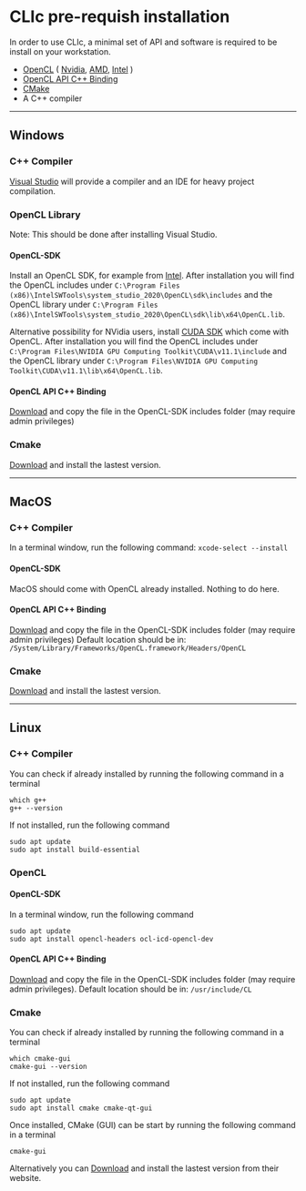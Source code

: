 # CLIc pre-requish installation

In order to use CLIc, a minimal set of API and software is required to be install on your workstation.  
- [OpenCL](https://www.khronos.org/opencl/) 
(
    [Nvidia](https://developer.nvidia.com/cuda-downloads), 
    [AMD](https://github.com/GPUOpen-LibrariesAndSDKs/OCL-SDK/releases), 
    [Intel](https://software.intel.com/content/www/us/en/develop/tools/opencl-sdk.html)
)
- [OpenCL API C++ Binding](https://github.com/KhronosGroup/OpenCL-CLHPP)
- [CMake](https://cmake.org/)
- A C++ compiler

---

## Windows

### C++ Compiler
[Visual Studio](https://visualstudio.microsoft.com/downloads/) will provide a compiler and an IDE for heavy project compilation. 

### OpenCL Library

Note: This should be done after installing Visual Studio.

#### OpenCL-SDK

Install an OpenCL SDK, for example from [Intel](https://software.intel.com/content/www/us/en/develop/tools/opencl-sdk/choose-download.html).  After installation you will find the OpenCL includes under `C:\Program Files (x86)\IntelSWTools\system_studio_2020\OpenCL\sdk\includes` and the OpenCL library under `C:\Program Files (x86)\IntelSWTools\system_studio_2020\OpenCL\sdk\lib\x64\OpenCL.lib`.

Alternative possibility for NVidia users, install [CUDA SDK](https://developer.nvidia.com/cuda-downloads) which come with OpenCL. After installation you will find the OpenCL includes under `C:\Program Files\NVIDIA GPU Computing Toolkit\CUDA\v11.1\include` and the OpenCL library under `C:\Program Files\NVIDIA GPU Computing Toolkit\CUDA\v11.1\lib\x64\OpenCL.lib`.

#### OpenCL API C++ Binding

[Download](https://github.com/KhronosGroup/OpenCL-CLHPP/blob/master/include/CL/opencl.hpp) and copy the file in the OpenCL-SDK includes folder (may require admin privileges)

### Cmake
[Download](https://cmake.org/download/) and install the lastest version.

---
## MacOS

### C++ Compiler
In a terminal window, run the following command: `xcode-select --install`

#### OpenCL-SDK

MacOS should come with OpenCL already installed. Nothing to do here.

#### OpenCL API C++ Binding

[Download](https://github.com/KhronosGroup/OpenCL-CLHPP/blob/master/include/CL/opencl.hpp) and copy the file in the OpenCL-SDK includes folder (may require admin privileges)
Default location should be in: `/System/Library/Frameworks/OpenCL.framework/Headers/OpenCL`

### Cmake
[Download](https://cmake.org/download/) and install the lastest version.

---
## Linux

### C++ Compiler
You can check if already installed by running the following command in a terminal
```
which g++
g++ --version
```
If not installed, run the following command
```
sudo apt update
sudo apt install build-essential
```

### OpenCL

#### OpenCL-SDK

In a terminal window, run the following command
```
sudo apt update
sudo apt install opencl-headers ocl-icd-opencl-dev 
```

#### OpenCL API C++ Binding

[Download](https://github.com/KhronosGroup/OpenCL-CLHPP/blob/master/include/CL/opencl.hpp) and copy the file in the OpenCL-SDK includes folder (may require admin privileges). 
Default location should be in: `/usr/include/CL`

### Cmake
You can check if already installed by running the following command in a terminal
```
which cmake-gui
cmake-gui --version
```
If not installed, run the following command
```
sudo apt update
sudo apt install cmake cmake-qt-gui 
```
Once installed, CMake (GUI) can be start by running the following command in a terminal
```
cmake-gui 
```
Alternatively you can [Download](https://cmake.org/download/) and install the lastest version from their website.







